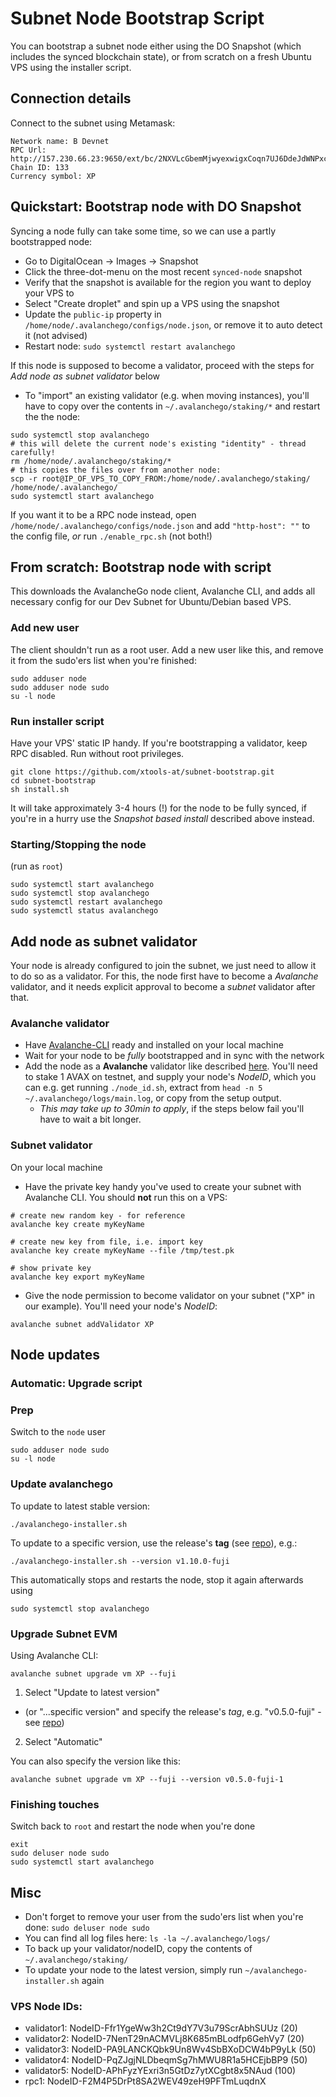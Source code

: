 # Subnet Node Bootstrap Script
You can bootstrap a subnet node either using the DO Snapshot (which includes the synced blockchain state), or from scratch on a fresh Ubuntu VPS using the installer script.

## Connection details
Connect to the subnet using Metamask:

```
Network name: B Devnet
RPC Url: http://157.230.66.23:9650/ext/bc/2NXVLcGbemMjwyexwigxCoqn7UJ6DdeJdWNPxcWX4Y2eDem1aW/rpc
Chain ID: 133
Currency symbol: XP
```

## Quickstart: Bootstrap node with DO Snapshot
Syncing a node fully can take some time, so we can use a partly bootstrapped node:

- Go to DigitalOcean -> Images -> Snapshot
- Click the three-dot-menu on the most recent `synced-node` snapshot
- Verify that the snapshot is available for the region you want to deploy your VPS to
- Select "Create droplet" and spin up a VPS using the snapshot
- Update the `public-ip` property in `/home/node/.avalanchego/configs/node.json`, or remove it to auto detect it (not advised)
- Restart node: `sudo systemctl restart avalanchego`

If this node is supposed to become a validator, proceed with the steps for _Add node as subnet validator_ below
- To "import" an existing validator (e.g. when moving instances), you'll have to copy over the contents in `~/.avalanchego/staking/*` and restart the the node:
```
sudo systemctl stop avalanchego
# this will delete the current node's existing "identity" - thread carefully!
rm /home/node/.avalanchego/staking/*
# this copies the files over from another node:
scp -r root@IP_OF_VPS_TO_COPY_FROM:/home/node/.avalanchego/staking/ /home/node/.avalanchego/
sudo systemctl start avalanchego
```

If you want it to be a RPC node instead, open `/home/node/.avalanchego/configs/node.json` and add `"http-host": ""` to the config file, _or_ run `./enable_rpc.sh` (not both!)

## From scratch: Bootstrap node with script
This downloads the AvalancheGo node client, Avalanche CLI, and adds all necessary config for our Dev Subnet for Ubuntu/Debian based VPS.

### Add new user
The client shouldn't run as a root user. Add a new user like this, and remove it from the sudo'ers list when you're finished:
```
sudo adduser node
sudo adduser node sudo
su -l node
```

### Run installer script
Have your VPS' static IP handy. If you're bootstrapping a validator, keep RPC disabled. Run without root privileges.

```
git clone https://github.com/xtools-at/subnet-bootstrap.git
cd subnet-bootstrap
sh install.sh
```

It will take approximately 3-4 hours (!) for the node to be fully synced, if you're in a hurry use the _Snapshot based install_ described above instead.

### Starting/Stopping the node
(run as `root`)
```
sudo systemctl start avalanchego
sudo systemctl stop avalanchego
sudo systemctl restart avalanchego
sudo systemctl status avalanchego
```


## Add node as subnet validator
Your node is already configured to join the subnet, we just need to allow it to do so as a validator. For this, the node first have to become a _Avalanche_ validator, and it needs explicit approval to become a _subnet_ validator after that.
### Avalanche validator
- Have [Avalanche-CLI](https://docs.avax.network/subnets/install-avalanche-cli) ready and installed on your local machine
- Wait for your node to be *fully* bootstrapped and in sync with the network
- Add the node as a **Avalanche** validator like described [here](https://docs.avax.network/nodes/validate/add-a-validator#add-a-validator-with-avalanche-wallet). You'll need to stake 1 AVAX on testnet, and supply your node's _NodeID_, which you can e.g. get running `./node_id.sh`, extract from `head -n 5 ~/.avalanchego/logs/main.log`, or copy from the setup output.
  - _This may take up to 30min to apply_, if the steps below fail you'll have to wait a bit longer.

### Subnet validator
On your local machine

- Have the private key handy you've used to create your subnet with Avalanche CLI. You should **not** run this on a VPS:
```
# create new random key - for reference
avalanche key create myKeyName

# create new key from file, i.e. import key
avalanche key create myKeyName --file /tmp/test.pk

# show private key
avalanche key export myKeyName
```
- Give the node permission to become validator on your subnet ("XP" in our example). You'll need your node's _NodeID_:
```
avalanche subnet addValidator XP
```

## Node updates

### Automatic: Upgrade script
### Prep
Switch to the `node` user
```
sudo adduser node sudo
su -l node
```

### Update avalanchego
To update to latest stable version:
```
./avalanchego-installer.sh
```

To update to a specific version, use the release's **tag** (see [repo](https://github.com/ava-labs/avalanchego/tags)), e.g.:
```
./avalanchego-installer.sh --version v1.10.0-fuji
```

This automatically stops and restarts the node, stop it again afterwards using
```
sudo systemctl stop avalanchego
```

### Upgrade Subnet EVM
Using Avalanche CLI:
```
avalanche subnet upgrade vm XP --fuji
```

1. Select "Update to latest version"
  - (or "...specific version" and specify the release's *tag*, e.g. "v0.5.0-fuji" - see [repo](https://github.com/ava-labs/subnet-evm/tags))
2. Select "Automatic"

You can also specify the version like this:
```
avalanche subnet upgrade vm XP --fuji --version v0.5.0-fuji-1
```

### Finishing touches
Switch back to `root` and restart the node when you're done
```
exit
sudo deluser node sudo
sudo systemctl start avalanchego
```

## Misc
- Don't forget to remove your user from the sudo'ers list when you're done: `sudo deluser node sudo`
- You can find all log files here: `ls -la ~/.avalanchego/logs/`
- To back up your validator/nodeID, copy the contents of `~/.avalanchego/staking/`
- To update your node to the latest version, simply run `~/avalanchego-installer.sh` again

### VPS Node IDs:
- validator1: NodeID-Ffr1YgeWw3h2Ct9dY7V3u79ScrAbhSUUz (20)
- validator2: NodeID-7NenT29nACMVLj8K685mBLodfp6GehVy7 (20)
- validator3: NodeID-PA9LANCKQbk9Un8Wv4SbBXoDCW4bP9yLk (50)
- validator4: NodeID-PqZJgjNLDbeqmSg7hMWU8R1a5HCEjbBP9 (50)
- validator5: NodeID-APhFyzYExri3n5GtDz7ytXCgbt8x5NAud (100)
- rpc1: NodeID-F2M4P5DrPt8SA2WEV49zeH9PFTmLuqdnX
